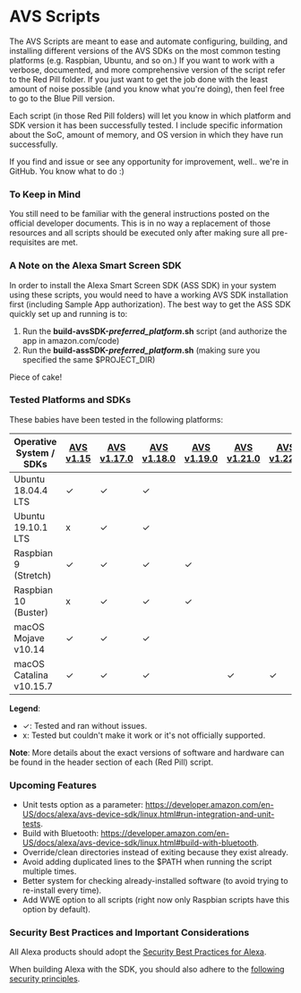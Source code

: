 # AVS Scripts

The AVS Scripts are meant to ease and automate configuring, building, and installing different versions of the AVS SDKs on the most common testing platforms (e.g. Raspbian, Ubuntu, and so on.) If you want to work with a verbose, documented, and more comprehensive version of the script refer to the Red Pill folder. If you just want to get the job done with the least amount of noise possible (and you know what you're doing), then feel free to go to the Blue Pill version.

Each script (in those Red Pill folders) will let you know in which platform and SDK version it has been successfully tested. I include specific information about the SoC, amount of memory, and OS version in which they have run successfully.

If you find and issue or see any opportunity for improvement, well.. we're in GitHub. You know what to do :)

### To Keep in Mind

You still need to be familiar with the general instructions posted on the official developer documents. This is in no way a replacement of those resources and all scripts should be executed only after making sure all pre-requisites are met.

### A Note on the Alexa Smart Screen SDK
In order to install the Alexa Smart Screen SDK (ASS SDK) in your system using these scripts, you would need to have a working AVS SDK installation first (including Sample App authorization). The best way to get the ASS SDK quickly set up and running is to:
1. Run the **build-avsSDK-_preferred_platform_.sh** script (and authorize the app in amazon.com/code)
2. Run the **build-assSDK-_preferred_platform_.sh** (making sure you specified the same $PROJECT_DIR)

Piece of cake!

### Tested Platforms and SDKs

These babies have been tested in the following platforms:

| Operative System / SDKs    | [AVS v1.15](https://github.com/alexa/avs-device-sdk/tree/v1.15) | [AVS v1.17.0](https://github.com/alexa/avs-device-sdk/tree/v1.17.0) | [AVS v1.18.0](https://github.com/alexa/avs-device-sdk/tree/v1.18.0) |  [AVS v1.19.0](https://github.com/alexa/avs-device-sdk/tree/v1.19.0) | [AVS v1.21.0](https://github.com/alexa/avs-device-sdk/tree/v1.21.0) | [AVS v1.22.0](https://github.com/alexa/avs-device-sdk/tree/v1.22.0) |[ASS v2.0.1](https://github.com/alexa/alexa-smart-screen-sdk/tree/v2.0.1)  |
|----------------------------|-----------|-------------|-------------|-------------|------------|------------|------------|
| Ubuntu 18.04.4 LTS         | ✓         | ✓           | ✓           |             |            |            | ✓          |
| Ubuntu 19.10.1 LTS         | x         | ✓           | ✓           |             |            |            | x          |
| Raspbian 9 (Stretch)       | ✓         | ✓           | ✓           | ✓           |            |            | x          |
| Raspbian 10 (Buster)       | x         | ✓           | ✓           | ✓           |            |            | x          |
| macOS Mojave v10.14        | ✓         | ✓           | ✓           |             |            |            | ✓          |
| macOS Catalina v10.15.7    | ✓         | ✓           | ✓           |             | ✓          | ✓          |            |

**Legend**:
* ✓: Tested and ran without issues.
* x: Tested but couldn't make it work or it's not officially supported.

**Note**: More details about the exact versions of software and hardware can be found in the header section of each (Red Pill) script.

### Upcoming Features

* Unit tests option as a parameter: https://developer.amazon.com/en-US/docs/alexa/avs-device-sdk/linux.html#run-integration-and-unit-tests.
* Build with Bluetooth: https://developer.amazon.com/en-US/docs/alexa/avs-device-sdk/linux.html#build-with-bluetooth.
* Override/clean directories instead of exiting because they exist already.
* Avoid adding duplicated lines to the $PATH when running the script multiple times.
* Better system for checking already-installed software (to avoid trying to re-install every time).
* Add WWE option to all scripts (right now only Raspbian scripts have this option by default).

### Security Best Practices and Important Considerations

All Alexa products should adopt the [Security Best Practices for Alexa](https://developer.amazon.com/docs/alexa/alexa-voice-service/security-best-practices.html).

When building Alexa with the SDK, you should also adhere to the [following security principles](https://developer.amazon.com/docs/alexa/avs-device-sdk/overview.html#security-best-practices).
